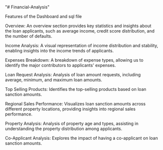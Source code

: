 "# Financial-Analysis" 

Features of the Dashboard and sql file

Overview: An overview section provides key statistics and insights about the loan applicants, such as average income, credit score distribution, and the number of defaults.

Income Analysis: A visual representation of income distribution and stability, enabling insights into the income trends of applicants.

Expenses Breakdown: A breakdown of expense types, allowing us to identify the major contributors to applicants' expenses.

Loan Request Analysis: Analysis of loan amount requests, including average, minimum, and maximum loan amounts.

Top Selling Products: Identifies the top-selling products based on loan sanction amounts.

Regional Sales Performance: Visualizes loan sanction amounts across different property locations, providing insights into regional sales performance.

Property Analysis: Analysis of property age and types, assisting in understanding the property distribution among applicants.

Co-Applicant Analysis: Explores the impact of having a co-applicant on loan sanction amounts.

